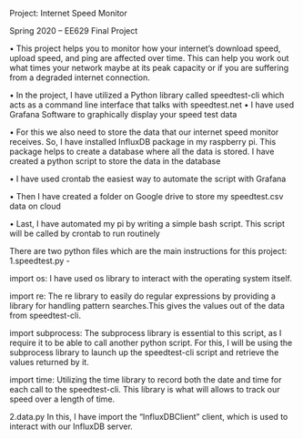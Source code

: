 Project: Internet Speed Monitor

Spring 2020 – EE629 Final Project

•	This project helps you to monitor how your internet’s download speed, upload speed, and ping are affected over time. This can help you work out what times your network maybe at its peak capacity or if you are suffering from a degraded internet connection.

•	In the project, I have utilized a Python library called speedtest-cli which acts as a command line interface that talks with speedtest.net
•	I have used Grafana Software to graphically display your speed test data

•	For this we also need to store the data that our internet speed monitor receives. So, I have installed InfluxDB package in my raspberry pi. This package helps to create a database where all the data is stored. I have created a python script to store the data in the database

•	I have used crontab the easiest way to automate the script with Grafana

•	Then I have created a folder on Google drive to store my speedtest.csv data on cloud

•	Last, I have automated my pi by writing a simple bash script. This script will be called by crontab to run routinely

There are two python files which are the main instructions for this project:
1.speedtest.py - 

import os: I have used os library to interact with the operating system itself. 

import re: The re library to easily do regular expressions by providing a library for handling pattern searches.This gives the values  out of the data from speedtest-cli. 

import subprocess: The subprocess library is essential to this script, as I require it to be able to call another python script. For this, I will be using the subprocess library to launch up the speedtest-cli script and retrieve the values returned by it.

import time: Utilizing the time library to record both the date and time for each call to the speedtest-cli. This library is what will allows to track our speed over a length of time.

2.data.py  In this, I have import the “InfluxDBClient” client, which is used to interact with our InfluxDB server.
